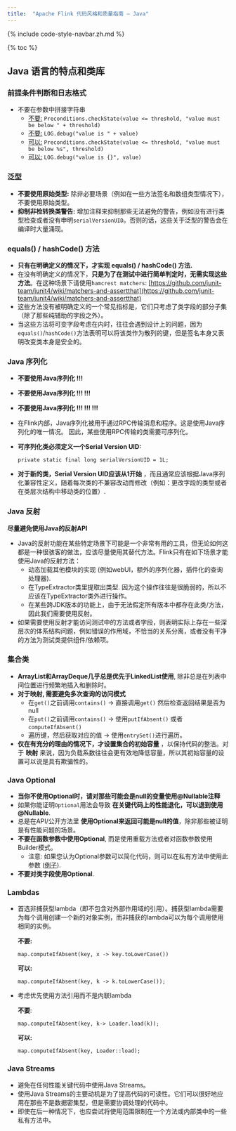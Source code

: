 ```yaml
---
title:  "Apache Flink 代码风格和质量指南 — Java"
---
```


{% include code-style-navbar.zh.md %}

{% toc %}


## Java 语言的特点和类库


### 前提条件判断和日志格式

* 不要在参数中拼接字符串
    * <span style="text-decoration:underline;">不要:</span> `Preconditions.checkState(value <= threshold, "value must be below " + threshold)`
    * <span style="text-decoration:underline;">不要:</span> `LOG.debug("value is " + value)`
    * <span style="text-decoration:underline;">可以:</span> `Preconditions.checkState(value <= threshold, "value must be below %s", threshold)`
    * <span style="text-decoration:underline;">可以:</span> `LOG.debug("value is {}", value)`


### 泛型

* **不要使用原始类型:** 除非必要场景（例如在一些方法签名和数组类型情况下），不要使用原始类型。
* **抑制非检转换类警告:** 增加注释来抑制那些无法避免的警告，例如没有进行类型检查或者没有申明`serialVersionUID`。否则的话，这些关于泛型的警告会在编译时大量涌现。

### equals() / hashCode() 方法

* **只有在明确定义的情况下，才实现 equals() / hashCode() 方法.**
* 在没有明确定义的情况下，**只是为了在测试中进行简单判定时，无需实现这些方法**。在这种场景下请使用`hamcrest matchers`: [https://github.com/junit-team/junit4/wiki/matchers-and-assertthat](https://github.com/junit-team/junit4/wiki/matchers-and-assertthat)
* 这些方法没有被明确定义的一个常见指标是，它们只考虑了类字段的部分子集（除了那些纯辅助的字段之外）。
* 当这些方法将可变字段考虑在内时，往往会遇到设计上的问题，因为`equals()`/`hashCode()`方法表明可以将该类作为散列的键，但是签名本身又表明改变类本身是安全的。


### Java 序列化

* **不要使用Java序列化 !!!**
* **不要使用Java序列化 !!! !!!**
* **不要使用Java序列化 !!! !!! !!!**
*  在Flink内部，Java序列化被用于通过RPC传输消息和程序。这是使用Java序列化的唯一情况。 因此，某些使用RPC传输的类需要可序列化。
* **可序列化类必须定义一个Serial Version UID:**

  `private static final long serialVersionUID = 1L;`
* **对于新的类，Serial Version UID应该从1开始** ，而且通常应该根据Java序列化兼容性定义，随着每次类的不兼容改动而修改（例如：更改字段的类型或者在类层次结构中移动类的位置）.


### Java 反射

**尽量避免使用Java的反射API**

* Java的反射功能在某些特定场景下可能是一个非常有用的工具，但无论如何这都是一种很骇客的做法，应该尽量使用其替代方法。Flink只有在如下场景才能使用Java的反射方法：
    * 动态加载其他模块的实现 (例如webUI，额外的序列化器，插件化的查询处理器).
    * 在TypeExtractor类里提取出类型. 因为这个操作往往是很脆弱的，所以不应该在TypeExtractor类外进行操作。
    * 在某些跨JDK版本的功能上，由于无法假定所有版本中都存在此类/方法，因此我们需要使用反射。
* 如果需要使用反射才能访问测试中的方法或者字段，则表明实际上存在一些深层次的体系结构问题，例如错误的作用域，不恰当的关系分离，或者没有干净的方法为测试类提供组件/依赖项。


### 集合类

* **ArrayList和ArrayDeque几乎总是优先于LinkedList使用**, 除非总是在列表中间位置进行频繁地插入和删除时。
* **对于映射, 需要避免多次查询的访问模式**
    * 在`get()`之前调用`contains()` → 直接调用`get()` 然后检查返回结果是否为null
    * 在`put()`之前调用`contains()` → 使用`putIfAbsent()` 或者 `computeIfAbsent()`
    * 遍历键，然后获取对应的值 → 使用`entrySet()`进行遍历。
* **仅在有充分的理由的情况下，才设置集合的初始容量** ，以保持代码的整洁。对于 **映射** 来说，因为负载系数往往会更有效地降低容量，所以其初始容量的设置可以说是具有欺骗性的。


### Java Optional

* **当你不使用Optional时，请对那些可能会是null的变量使用@Nullable注释**
* 如果你能证明`Optional`用法会导致 **在关键代码上的性能退化，可以退到使用 @Nullable**.
* 总是在API/公开方法里 **使用Optional来返回可能是null的值**，除非那些被证明是有性能问题的场景。
* **不要在函数参数中使用Optional**, 而是使用重载方法或者对函数参数使用Builder模式。
     * 注意: 如果您认为Optional参数可以简化代码，则可以在私有方法中使用此参数
     ([例子](https://github.com/apache/flink/blob/master/flink-formats/flink-avro/src/main/java/org/apache/flink/formats/avro/typeutils/AvroFactory.java#L95)).
* **不要对类字段使用Optional**.


### Lambdas

* 首选非捕获型lambda（即不包含对外部作用域的引用）。捕获型lambda需要为每个调用创建一个新的对象实例，而非捕获的lambda可以为每个调用使用相同的实例。

  **不要:**
  ```
  map.computeIfAbsent(key, x -> key.toLowerCase())
  ```

  **可以:**
  ```
  map.computeIfAbsent(key, k -> k.toLowerCase());
  ```

* 考虑优先使用方法引用而不是内联lambda

  **不要**:
  ```
  map.computeIfAbsent(key, k-> Loader.load(k));
  ```

  **可以:**
  ```
  map.computeIfAbsent(key, Loader::load);
  ```


### Java Streams

* 避免在任何性能关键代码中使用Java Streams。
* 使用Java Streams的主要动机是为了提高代码的可读性。它们可以很好地应用在那些不是数据密集型，但是需要协调处理的代码中。
* 即使在后一种情况下，也应尝试将使用范围限制在一个方法或内部类中的一些私有方法中。
